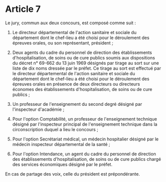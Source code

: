 # Article 7

Le jury, commun aux deux concours, est composé comme suit :

1) Le directeur départemental de l'action sanitaire et sociale du département dont le chef-lieu a été choisi pour le déroulement des épreuves orales, ou son représentant, président ;

2) Deux agents du cadre du personnel de direction des établissements d'hospitalisation, de soins ou de cure publics soumis aux dispositions du décret n° 69-662 du 13 juin 1969 désignés par tirage au sort sur une liste de dix noms dressée par le préfet. Ce tirage au sort est effectué par le directeur départemental de l'action sanitaire et sociale du département dont le chef-lieu a été choisi pour le déroulement des épreuves orales en présence de deux directeurs ou directeurs économes des établissements d'hospitalisation, de soins ou de cure publics ;

3) Un professeur de l'enseignement du second degré désigné par l'inspecteur d'académie ;

4) Pour l'option Comptabilité, un professeur de l'enseignement technique désigné par l'inspecteur principal de l'enseignement technique dans la circonscription duquel a lieu le concours ;

5) Pour l'option Secrétariat médical, un médecin hospitalier désigné par le médecin inspecteur départemental de la santé ;

6) Pour l'option Intendance, un agent du cadre du personnel de direction des établissements d'hospitalisation, de soins ou de cure publics chargé des services économiques désigné par le préfet.

En cas de partage des voix, celle du président est prépondérante.
